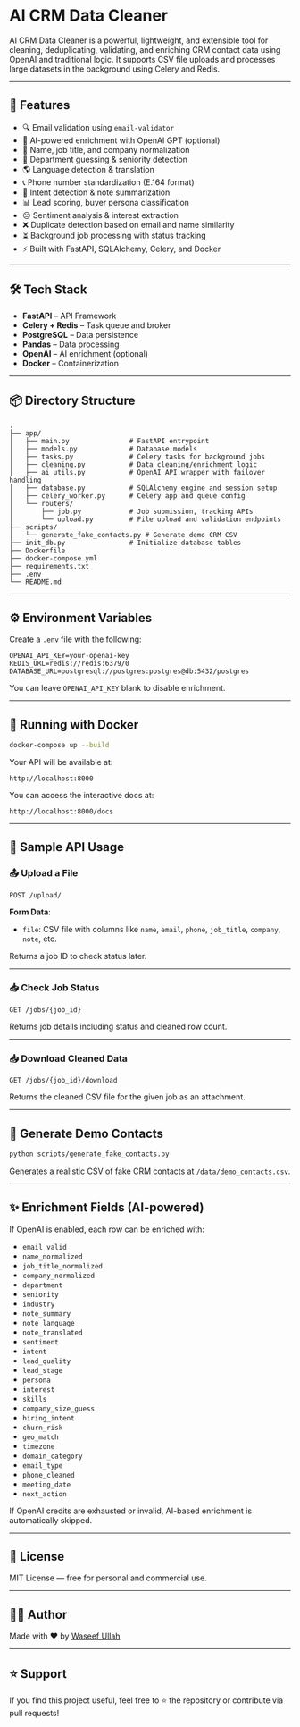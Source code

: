 # AI CRM Data Cleaner

AI CRM Data Cleaner is a powerful, lightweight, and extensible tool for cleaning, deduplicating, validating, and enriching CRM contact data using OpenAI and traditional logic. It supports CSV file uploads and processes large datasets in the background using Celery and Redis.

---

## 🚀 Features

- 🔍 Email validation using `email-validator`
- 🧠 AI-powered enrichment with OpenAI GPT (optional)
- 🧹 Name, job title, and company normalization
- 🏢 Department guessing & seniority detection
- 🌎 Language detection & translation
- 📞 Phone number standardization (E.164 format)
- 🧠 Intent detection & note summarization
- 📊 Lead scoring, buyer persona classification
- 😐 Sentiment analysis & interest extraction
- ❌ Duplicate detection based on email and name similarity
- ⏳ Background job processing with status tracking
- ⚡ Built with FastAPI, SQLAlchemy, Celery, and Docker

---

## 🛠 Tech Stack

- **FastAPI** – API Framework  
- **Celery + Redis** – Task queue and broker  
- **PostgreSQL** – Data persistence  
- **Pandas** – Data processing  
- **OpenAI** – AI enrichment (optional)  
- **Docker** – Containerization  

---

## 📦 Directory Structure

```
.
├── app/
│   ├── main.py               # FastAPI entrypoint
│   ├── models.py             # Database models
│   ├── tasks.py              # Celery tasks for background jobs
│   ├── cleaning.py           # Data cleaning/enrichment logic
│   ├── ai_utils.py           # OpenAI API wrapper with failover handling
│   ├── database.py           # SQLAlchemy engine and session setup
│   ├── celery_worker.py      # Celery app and queue config
│   └── routers/
│       ├── job.py            # Job submission, tracking APIs
│       └── upload.py         # File upload and validation endpoints
├── scripts/
│   └── generate_fake_contacts.py # Generate demo CRM CSV
├── init_db.py                # Initialize database tables
├── Dockerfile
├── docker-compose.yml
├── requirements.txt
├── .env
└── README.md
```

---

## ⚙️ Environment Variables

Create a `.env` file with the following:

```env
OPENAI_API_KEY=your-openai-key
REDIS_URL=redis://redis:6379/0
DATABASE_URL=postgresql://postgres:postgres@db:5432/postgres
```

You can leave `OPENAI_API_KEY` blank to disable enrichment.

---

## 🐳 Running with Docker

```bash
docker-compose up --build
```

Your API will be available at:

```
http://localhost:8000
```

You can access the interactive docs at:

```
http://localhost:8000/docs
```

---

## 📄 Sample API Usage

### 📤 Upload a File

```http
POST /upload/
```

**Form Data**:
- `file`: CSV file with columns like `name`, `email`, `phone`, `job_title`, `company`, `note`, etc.

Returns a job ID to check status later.

---

### 📥 Check Job Status

```http
GET /jobs/{job_id}
```

Returns job details including status and cleaned row count.

---

### 📥 Download Cleaned Data

```http
GET /jobs/{job_id}/download
```

Returns the cleaned CSV file for the given job as an attachment.

---

## 🧪 Generate Demo Contacts

```bash
python scripts/generate_fake_contacts.py
```

Generates a realistic CSV of fake CRM contacts at `/data/demo_contacts.csv`.

---

## ✨ Enrichment Fields (AI-powered)

If OpenAI is enabled, each row can be enriched with:

- `email_valid`
- `name_normalized`
- `job_title_normalized`
- `company_normalized`
- `department`
- `seniority`
- `industry`
- `note_summary`
- `note_language`
- `note_translated`
- `sentiment`
- `intent`
- `lead_quality`
- `lead_stage`
- `persona`
- `interest`
- `skills`
- `company_size_guess`
- `hiring_intent`
- `churn_risk`
- `geo_match`
- `timezone`
- `domain_category`
- `email_type`
- `phone_cleaned`
- `meeting_date`
- `next_action`

If OpenAI credits are exhausted or invalid, AI-based enrichment is automatically skipped.

---

## 🧾 License

MIT License — free for personal and commercial use.

---

## 👨‍💻 Author

Made with ❤️ by [Waseef Ullah](https://www.linkedin.com/in/waseef-ullah)

---

## ⭐️ Support

If you find this project useful, feel free to ⭐️ the repository or contribute via pull requests!